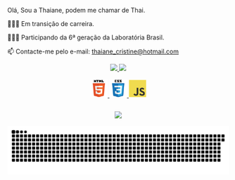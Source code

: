 Olá, Sou a Thaiane, podem me chamar de Thai.

👩🏽‍💻 Em transição de carreira.

👩🏽‍🎓 Participando da 6ª geração da Laboratória Brasil.

📫 Contacte-me pelo e-mail: thaiane_cristine@hotmail.com 

<div align="center">
  <a href="https://github.com/thaianecristine">
<img height="180em" src="https://github-readme-stats.vercel.app/api?username=thaianecristine&show_icons=true&theme=dracula&include_all_commits=true&count_private=true"/>
  <img height="140em" src="https://github-readme-stats.vercel.app/api/top-langs/?username=thaianecristine&layout=compact&langs_count=7&theme=dracula"/>
</div>
 
 <div align="center">
<br>
  <a href="https://www.w3.org/html/" target="_blank"> <img src="https://raw.githubusercontent.com/devicons/devicon/master/icons/html5/html5-original-wordmark.svg" alt="html5" width="40" height="40"/> </a>
<a href="https://www.w3schools.com/css/" target="_blank"> <img src="https://raw.githubusercontent.com/devicons/devicon/master/icons/css3/css3-original-wordmark.svg" alt="css3" width="40" height="40"/> </a>
<a href="https://developer.mozilla.org/en-US/docs/Web/JavaScript" target="_blank"> <img src="https://raw.githubusercontent.com/devicons/devicon/master/icons/javascript/javascript-original.svg" alt="javascript" width="40" height="40"/> </a>
</div>
  
  ##
  
<div align="center">
  <a href="https://www.linkedin.com/in/thaianecristine/" target="_blank"><img src="https://img.shields.io/badge/-LinkedIn-%230077B5?style=for-the-badge&logo=linkedin&logoColor=white" target="_blank"></a> 
 
  ![Snake animation](https://github.com/thaianecristine/thaianecristine/blob/output/github-contribution-grid-snake.svg)
